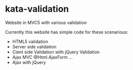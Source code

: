 # kata-validation
Website in MVC5 with various validation

Currently this website has simple code for these scenarious:
- HTML5 validation
- Server side validation
- Cient side Validation with jQuery Validation
- Ajax MVC @Html.AjaxForm ...
- Ajax with jQuery 



